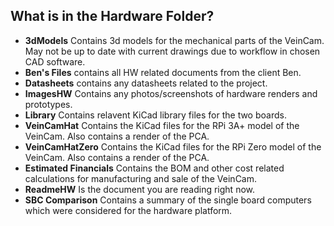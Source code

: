 ## What is in the Hardware Folder?

* **3dModels** Contains 3d models for the mechanical parts of the VeinCam. May not be up to date with current drawings due to workflow in chosen CAD software. 
* **Ben's Files** contains all HW related documents from the client Ben. 
* **Datasheets** contains any datasheets related to the project. 
* **ImagesHW** Contains any photos/screenshots of hardware renders and prototypes.
* **Library** Contains relavent KiCad library files for the two boards. 
* **VeinCamHat** Contains the KiCad files for the RPi 3A+ model of the VeinCam. Also contains a render of the PCA. 
* **VeinCamHatZero** Contains the KiCad files for the RPi Zero model of the VeinCam. Also contains a render of the PCA.
* **Estimated Financials** Contains the BOM and other cost related calculations for manufacturing and sale of the VeinCam. 
* **ReadmeHW** Is the document you are reading right now.
* **SBC Comparison** Contains a summary of the single board computers which were considered for the hardware platform. 